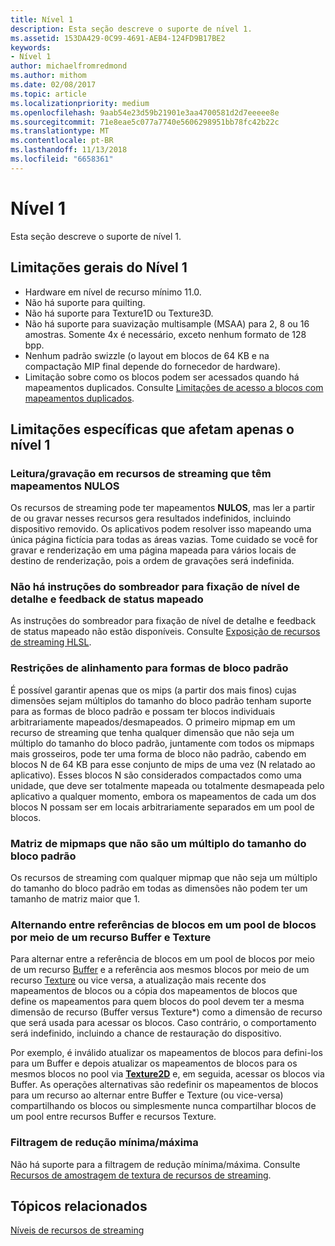```yaml
---
title: Nível 1
description: Esta seção descreve o suporte de nível 1.
ms.assetid: 153DA429-0C99-4691-AEB4-124FD9B17BE2
keywords:
- Nível 1
author: michaelfromredmond
ms.author: mithom
ms.date: 02/08/2017
ms.topic: article
ms.localizationpriority: medium
ms.openlocfilehash: 9aab54e23d59b21901e3aa4700581d2d7eeeee8e
ms.sourcegitcommit: 71e8eae5c077a7740e5606298951bb78fc42b22c
ms.translationtype: MT
ms.contentlocale: pt-BR
ms.lasthandoff: 11/13/2018
ms.locfileid: "6658361"
---
```

# <a name="tier-1"></a>Nível 1


Esta seção descreve o suporte de nível 1.

## <a name="span-idtier1generallimitationsspanspan-idtier1generallimitationsspanspan-idtier1generallimitationsspantier-1-general-limitations"></a><span id="Tier_1_general_limitations"></span><span id="tier_1_general_limitations"></span><span id="TIER_1_GENERAL_LIMITATIONS"></span>Limitações gerais do Nível 1


-   Hardware em nível de recurso mínimo 11.0.
-   Não há suporte para quilting.
-   Não há suporte para Texture1D ou Texture3D.
-   Não há suporte para suavização multisample (MSAA) para 2, 8 ou 16 amostras. Somente 4x é necessário, exceto nenhum formato de 128 bpp.
-   Nenhum padrão swizzle (o layout em blocos de 64 KB e na compactação MIP final depende do fornecedor de hardware).
-   Limitação sobre como os blocos podem ser acessados quando há mapeamentos duplicados. Consulte [Limitações de acesso a blocos com mapeamentos duplicados](tile-access-limitations-with-duplicate-mappings.md).

## <a name="span-idspecificlimitationsaffectingtier1onlyspanspan-idspecificlimitationsaffectingtier1onlyspanspan-idspecificlimitationsaffectingtier1onlyspanspecific-limitations-affecting-tier-1-only"></a><span id="Specific_limitations_affecting_tier_1_only"></span><span id="specific_limitations_affecting_tier_1_only"></span><span id="SPECIFIC_LIMITATIONS_AFFECTING_TIER_1_ONLY"></span>Limitações específicas que afetam apenas o nível 1


### <a name="span-idreadingwritingtostreamingresourcesthathavenullmappingsspanspan-idreadingwritingtostreamingresourcesthathavenullmappingsspanspan-idreadingwritingtostreamingresourcesthathavenullmappingsspanreadingwriting-to-streaming-resources-that-have-null-mappings"></a><span id="Reading_writing_to_streaming_resources_that_have_NULL_mappings"></span><span id="reading_writing_to_streaming_resources_that_have_null_mappings"></span><span id="READING_WRITING_TO_STREAMING_RESOURCES_THAT_HAVE_NULL_MAPPINGS"></span>Leitura/gravação em recursos de streaming que têm mapeamentos NULOS

Os recursos de streaming pode ter mapeamentos **NULOS**, mas ler a partir de ou gravar nesses recursos gera resultados indefinidos, incluindo dispositivo removido. Os aplicativos podem resolver isso mapeando uma única página fictícia para todas as áreas vazias. Tome cuidado se você for gravar e renderização em uma página mapeada para vários locais de destino de renderização, pois a ordem de gravações será indefinida.

### <a name="span-idnoshaderinstructionsforclampinglodandmappedstatusfeedbackspanspan-idnoshaderinstructionsforclampinglodandmappedstatusfeedbackspanspan-idnoshaderinstructionsforclampinglodandmappedstatusfeedbackspanno-shader-instructions-for-clamping-lod-and-mapped-status-feedback"></a><span id="No_shader_instructions_for_clamping_LOD_and_mapped_status_feedback"></span><span id="no_shader_instructions_for_clamping_lod_and_mapped_status_feedback"></span><span id="NO_SHADER_INSTRUCTIONS_FOR_CLAMPING_LOD_AND_MAPPED_STATUS_FEEDBACK"></span>Não há instruções do sombreador para fixação de nível de detalhe e feedback de status mapeado

As instruções do sombreador para fixação de nível de detalhe e feedback de status mapeado não estão disponíveis. Consulte [Exposição de recursos de streaming HLSL](hlsl-streaming-resources-exposure.md).

### <a name="span-idalignmentconstraintsforstandardtileshapesspanspan-idalignmentconstraintsforstandardtileshapesspanspan-idalignmentconstraintsforstandardtileshapesspanalignment-constraints-for-standard-tile-shapes"></a><span id="Alignment_constraints_for_standard_tile_shapes"></span><span id="alignment_constraints_for_standard_tile_shapes"></span><span id="ALIGNMENT_CONSTRAINTS_FOR_STANDARD_TILE_SHAPES"></span>Restrições de alinhamento para formas de bloco padrão

É possível garantir apenas que os mips (a partir dos mais finos) cujas dimensões sejam múltiplos do tamanho do bloco padrão tenham suporte para as formas de bloco padrão e possam ter blocos individuais arbitrariamente mapeados/desmapeados. O primeiro mipmap em um recurso de streaming que tenha qualquer dimensão que não seja um múltiplo do tamanho do bloco padrão, juntamente com todos os mipmaps mais grosseiros, pode ter uma forma de bloco não padrão, cabendo em blocos N de 64 KB para esse conjunto de mips de uma vez (N relatado ao aplicativo). Esses blocos N são considerados compactados como uma unidade, que deve ser totalmente mapeada ou totalmente desmapeada pelo aplicativo a qualquer momento, embora os mapeamentos de cada um dos blocos N possam ser em locais arbitrariamente separados em um pool de blocos.

### <a name="span-idarrayofmipmapsthatarentamultipleofstandardtilesizespanspan-idarrayofmipmapsthatarentamultipleofstandardtilesizespanspan-idarrayofmipmapsthatarentamultipleofstandardtilesizespanarray-of-mipmaps-that-arent-a-multiple-of-standard-tile-size"></a><span id="Array_of_mipmaps_that_aren_t_a_multiple_of_standard_tile_size"></span><span id="array_of_mipmaps_that_aren_t_a_multiple_of_standard_tile_size"></span><span id="ARRAY_OF_MIPMAPS_THAT_AREN_T_A_MULTIPLE_OF_STANDARD_TILE_SIZE"></span>Matriz de mipmaps que não são um múltiplo do tamanho do bloco padrão

Os recursos de streaming com qualquer mipmap que não seja um múltiplo do tamanho do bloco padrão em todas as dimensões não podem ter um tamanho de matriz maior que 1.

### <a name="span-idswitchingbetweenreferencingtilesinatilepoolviaabufferandtextureresourcespanspan-idswitchingbetweenreferencingtilesinatilepoolviaabufferandtextureresourcespanspan-idswitchingbetweenreferencingtilesinatilepoolviaabufferandtextureresourcespanswitching-between-referencing-tiles-in-a-tile-pool-via-a-buffer-and-texture-resource"></a><span id="Switching_between_referencing_tiles_in_a_tile_pool_via_a_Buffer_and_Texture_resource"></span><span id="switching_between_referencing_tiles_in_a_tile_pool_via_a_buffer_and_texture_resource"></span><span id="SWITCHING_BETWEEN_REFERENCING_TILES_IN_A_TILE_POOL_VIA_A_BUFFER_AND_TEXTURE_RESOURCE"></span>Alternando entre referências de blocos em um pool de blocos por meio de um recurso Buffer e Texture

Para alternar entre a referência de blocos em um pool de blocos por meio de um recurso [Buffer](introduction-to-buffers.md) e a referência aos mesmos blocos por meio de um recurso [Texture](introduction-to-textures.md) ou vice versa, a atualização mais recente dos mapeamentos de blocos ou a cópia dos mapeamentos de blocos que define os mapeamentos para quem blocos do pool devem ter a mesma dimensão de recurso (Buffer versus Texture\*) como a dimensão de recurso que será usada para acessar os blocos. Caso contrário, o comportamento será indefinido, incluindo a chance de restauração do dispositivo.

Por exemplo, é inválido atualizar os mapeamentos de blocos para defini-los para um Buffer e depois atualizar os mapeamentos de blocos para os mesmos blocos no pool via [**Texture2D**](https://msdn.microsoft.com/library/windows/desktop/ff471525) e, em seguida, acessar os blocos via Buffer. As operações alternativas são redefinir os mapeamentos de blocos para um recurso ao alternar entre Buffer e Texture (ou vice-versa) compartilhando os blocos ou simplesmente nunca compartilhar blocos de um pool entre recursos Buffer e recursos Texture.

### <a name="span-idminmaxreductionfilteringspanspan-idminmaxreductionfilteringspanspan-idminmaxreductionfilteringspanminmax-reduction-filtering"></a><span id="Min_Max_reduction_filtering"></span><span id="min_max_reduction_filtering"></span><span id="MIN_MAX_REDUCTION_FILTERING"></span>Filtragem de redução mínima/máxima

Não há suporte para a filtragem de redução mínima/máxima. Consulte [Recursos de amostragem de textura de recursos de streaming](streaming-resources-texture-sampling-features.md).

## <a name="span-idrelated-topicsspanrelated-topics"></a><span id="related-topics"></span>Tópicos relacionados


[Níveis de recursos de streaming](streaming-resources-features-tiers.md)

 

 




